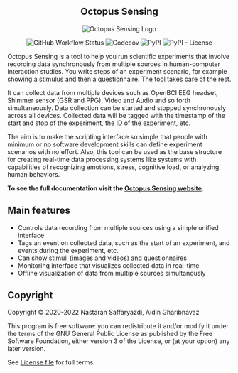 <h2 align="center">Octopus Sensing</h2>
<p align="center">
  <img src="https://octopus-sensing.nastaran-saffar.me/_static/octopus-sensing-logo-small.png" alt="Octopus Sensing Logo">
</p>
<p align="center">
  <img src="https://img.shields.io/github/workflow/status/octopus-sensing/octopus-sensing/Python%20Check?label=checks" alt="GitHub Workflow Status">
  <img src="https://img.shields.io/codecov/c/gh/octopus-sensing/octopus-sensing" alt="Codecov">
  <img src="https://img.shields.io/pypi/v/octopus-sensing" alt="PyPI">
  <img src="https://img.shields.io/pypi/l/octopus-sensing" alt="PyPI - License">
</p>

Octopus Sensing is a tool to help you run scientific experiments that involve recording data synchronously from
multiple sources in human-computer interaction studies. You write steps of an experiment scenario, for example showing a stimulus and then a questionnaire. The tool takes care of the rest.

It can collect data from multiple devices such as OpenBCI EEG headset, Shimmer sensor (GSR and PPG),
Video and Audio and so forth simultaneously. Data collection can be started and stopped synchronously across all devices.
Collected data will be tagged with the timestamp of the start and stop of the experiment, the ID of
the experiment, etc.

The aim is to make the scripting interface so simple that people with minimum or no software
development skills can define experiment scenarios with no effort.
Also, this tool can be used as the base structure for creating real-time data processing systems like systems with capabilities of recognizing emotions, stress, cognitive load, or analyzing human behaviors.


**To see the full documentation visit the [Octopus Sensing website](https://octopus-sensing.nastaran-saffar.me/).**

Main features
--------------

* Controls data recording from multiple sources using a simple unified interface
* Tags an event on collected data, such as the start of an experiment, and events during the experiment, etc.
* Can show stimuli (images and videos) and questionnaires
* Monitoring interface that visualizes collected data in real-time
* Offline visualization of data from multiple sources simultanously

Copyright
---------
Copyright © 2020-2022 Nastaran Saffaryazdi, Aidin Gharibnavaz

This program is free software: you can redistribute it and/or modify it under the terms of the GNU
General Public License as published by the Free Software Foundation, either version 3 of the
License, or (at your option) any later version.

See [License file](https://github.com/nastaran62/octopus-sensing/blob/master/LICENSE) for full terms.
